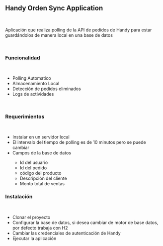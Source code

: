 <h2>Handy Orden Sync Application</h2>
<br>

<p>Aplicación que realiza polling de la API de pedidos de Handy para estar guardándolos de manera local en una base de datos</p>

<br>
<h3>Funcionalidad</h3>
<br>
<ul>
  <li>Polling Automatico</li>
  <li>Almacenamiento Local</li>
  <li>Detección de pedidos eliminados</li>
  <li>Logs de actividades</li>
</ul>
<br>
<h3>Requerimientos</h3>
<br>
<ul>
  <li>Instalar en un servidor local</li>
  <li>El intervalo del tiempo de polling es de 10 minutos pero se puede cambiar</li>
  <li>Campos de la base de datos</li>
  <ul>
    <li>Id del usuario</li>
    <li>Id del pedido</li>
     <li>código del producto</li>
     <li>Descripción del cliente</li>
    <li>Monto total de ventas</li>
  </ul>
</ul>

<h3>Instalación</h3>
<br>
<ul>
  <li>Clonar el proyecto</li>
  <li>Configurar la base de datos, si desea cambiar de motor de base datos, por defecto trabaja con H2</li>
  <li>Cambiar las credenciales de autenticación de Handy</li>
  <li>Ejecutar la aplicación</li>
</ul>
